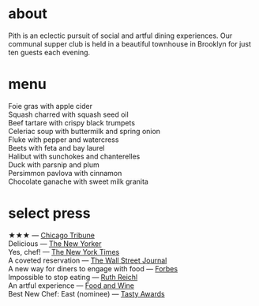 # about

Pith is an eclectic pursuit of social and artful dining experiences. Our communal supper club is held in a beautiful townhouse in Brooklyn for just ten guests each evening.  
# menu      
Foie gras with apple cider   
Squash charred with squash seed oil    
Beef tartare with crispy black trumpets      
Celeriac soup with buttermilk and spring onion     
Fluke with pepper and watercress      
Beets with feta and bay laurel      
Halibut with sunchokes and chanterelles          
Duck with parsnip and plum     
Persimmon pavlova with cinnamon     
Chocolate ganache with sweet milk granita      
# select press

★★★ — [Chicago Tribune](http://www.chicagotribune.com/dining/restaurants/ct-review-intro-jonah-reider-food-0928-20160924-column.html)   
Delicious — [The New Yorker](http://www.newyorker.com/magazine/2017/05/22/pith-graduates-from-the-dorm)    
Yes, chef! — [The New York Times](https://www.nytimes.com/2017/04/20/style/jonah-reider-pith-supper-club.html)    
A coveted reservation — [The Wall Street Journal](http://www.wsj.com/articles/for-columbia-student-entrepreneur-dorm-restaurant-is-just-the-first-course-1454113319)    
A new way for diners to engage with food — [Forbes](http://www.forbes.com/sites/eveturowpaul/2016/09/09/what-happens-when-the-dorm-room-chef-graduates/)    
Impossible to stop eating — [Ruth Reichl](http://ruthreichl.com/2016/04/a-pithy-meal.html/)    
An artful experience — [Food and Wine](http://www.foodandwine.com/chefs/why-these-chefs-are-creating-alternative-restaurant)   
Best New Chef: East (nominee) — [Tasty Awards]()
